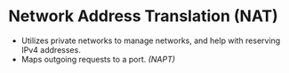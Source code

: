 # Network Address Translation (NAT)
- Utilizes private networks to manage networks, and help with reserving IPv4 addresses.
- Maps outgoing requests to a port. *(NAPT)*